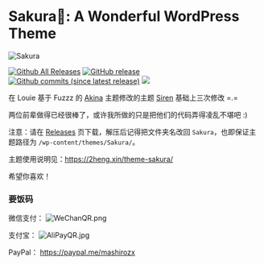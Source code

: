 ﻿Sakura🌸: A Wonderful WordPress Theme
===

![Sakura](https://view.moezx.cc/images/2018/05/26/sakura.png)

[![Github All Releases](https://img.shields.io/github/downloads/mashirozx/Sakura/total.svg?style=flat-square)](https://github.com/mashirozx/Sakura/releases)
[![GitHub release](https://img.shields.io/github/release/mashirozx/Sakura.svg?style=flat-square)](https://github.com/mashirozx/Sakura/releases/latest)
[![Github commits (since latest release)](https://img.shields.io/github/commits-since/mashirozx/Sakura/latest.svg?style=flat-square)](https://github.com/mashirozx/Sakura/commits/)
[![](https://data.jsdelivr.com/v1/package/gh/moezx/cdn/badge)](https://www.jsdelivr.com/package/gh/moezx/cdn)

在 Louie 基于 Fuzzz 的 [Akina](http://www.akina.pw/themeakina) 主题修改的主题 [Siren](https://github.com/louie-senpai/Siren) 基础上三次修改 =.=

两位前辈做得已经很棒了，或许我所做的只是把他们的代码弄得凌乱不堪吧 :)

注意：请在 [Releases](https://github.com/mashirozx/Sakura/releases) 页下载，解压后记得把文件夹名改回 `Sakura`，也即保证主题路径为 `/wp-content/themes/Sakura/`。

主题使用说明见：<https://2heng.xin/theme-sakura/>

希望你喜欢！

### 要饭码

微信支付：
![WeChanQR.png](https://view.moezx.cc/images/2018/05/28/WeChanQR.png)

支付宝：
![AliPayQR.jpg](https://view.moezx.cc/images/2018/05/28/AliPayQR.jpg)

PayPal：
https://paypal.me/mashirozx
